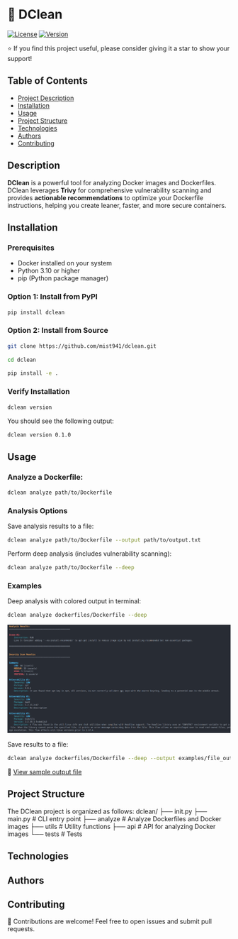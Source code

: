 # 🐳 DClean

[![License](https://img.shields.io/badge/License-MIT-blue.svg)](LICENSE)
[![Version](https://img.shields.io/badge/version-0.1.0-green.svg)](https://semver.org)

⭐ If you find this project useful, please consider giving it a star to show your support!

## Table of Contents
- [Project Description](#description)
- [Installation](#installation)
- [Usage](#usage)
- [Project Structure](#project-structure)
- [Technologies](#technologies)
- [Authors](#authors)
- [Contributing](#contributing)


## Description

**DClean** is a powerful tool for analyzing Docker images and Dockerfiles.
DClean leverages **Trivy** for comprehensive vulnerability scanning and provides **actionable recommendations** to optimize your Dockerfile instructions, helping you create leaner, faster, and more secure containers.

## Installation
### Prerequisites
- Docker installed on your system
- Python 3.10 or higher
- pip (Python package manager)

### Option 1: Install from PyPI

```bash
pip install dclean
```

### Option 2: Install from Source

```bash
git clone https://github.com/mist941/dclean.git
```

```bash
cd dclean
```

```bash 
pip install -e .
```
### Verify Installation

```bash
dclean version
```
You should see the following output:
```bash
dclean version 0.1.0
```

## Usage

### Analyze a Dockerfile:
```bash
dclean analyze path/to/Dockerfile
``` 
### Analysis Options

Save analysis results to a file:
```bash
dclean analyze path/to/Dockerfile --output path/to/output.txt
```
Perform deep analysis (includes vulnerability scanning):
```bash
dclean analyze path/to/Dockerfile --deep
```
### Examples

Deep analysis with colored output in terminal:
```bash
dclean analyze dockerfiles/Dockerfile --deep
```
![Terminal Output](./examples/terminal_output.png)

Save results to a file:
```bash
dclean analyze dockerfiles/Dockerfile --deep --output examples/file_output.txt
```
📄 [View sample output file](./examples/file_output.txt)


## Project Structure
The DClean project is organized as follows:
dclean/
├── init.py
├── main.py # CLI entry point
├── analyze # Analyze Dockerfiles and Docker images
├── utils # Utility functions
├── api # API for analyzing Docker images
└── tests # Tests

## Technologies


## Authors

## Contributing

🤝 Contributions are welcome! Feel free to open issues and submit pull requests.